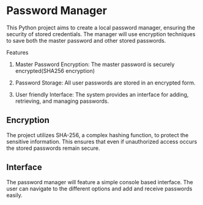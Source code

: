 # Password Manager
This Python project aims to create a local password manager, ensuring the security of stored credentials. The manager will use encryption techniques to save both the master password and other stored passwords.

Features
1. Master Password Encryption: The master password is securely encrypted(SHA256 encryption)
   
2. Password Storage: All user passwords are stored in an encrypted form.

3. User friendly Interface: The system provides an interface for adding, retrieving, and managing passwords.

## Encryption
The project utilizes SHA-256, a complex hashing function, to protect the sensitive information. This ensures that even if unauthorized access occurs the stored passwords remain secure.

## Interface
The password manager will feature a simple console based interface. The user can navigate to the different options and add and receive passwords easily.
